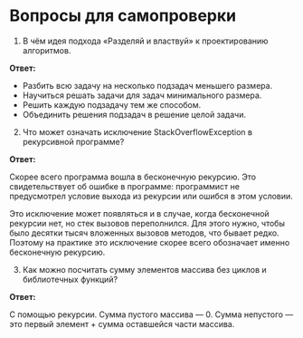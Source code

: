 # Вопросы для самопроверки

1. В чём идея подхода «Разделяй и властвуй» к проектированию алгоритмов.

**Ответ:**

- Разбить всю задачу на несколько подзадач меньшего размера.
- Научиться решать задачи для задач минимального размера.
- Решить каждую подзадачу тем же способом.
- Объединить решения подзадач в решение целой задачи.

2. Что может означать исключение StackOverflowException в рекурсивной программе?

**Ответ:**

Скорее всего программа вошла в бесконечную рекурсию. Это свидетельствует об ошибке в программе: программист не предусмотрел условие выхода из рекурсии или ошибся в этом условии.

Это исключение может появляться и в случае, когда бесконечной рекурсии нет, но стек вызовов переполнился. Для этого нужно, чтобы было десятки тысяч вложенных вызовов методов, что бывает редко. Поэтому на практике это исключение скорее всего обозначает именно бесконечную рекурсию.

3. Как можно посчитать сумму элементов массива без циклов и библиотечных функций?

**Ответ:**

С помощью рекурсии. Сумма пустого массива — 0. Сумма непустого — это первый элемент + сумма оставшейся части массива.

